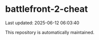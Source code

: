 # battlefront-2-cheat

Last updated: 2025-06-12 06:03:40

This repository is automatically maintained.
